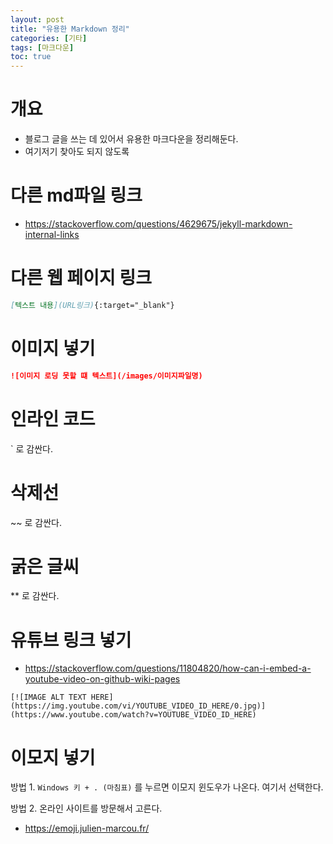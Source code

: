 ```yaml
---
layout: post
title: "유용한 Markdown 정리"
categories: [기타]
tags: [마크다운]
toc: true
---
```


# 개요
- 블로그 글을 쓰는 데 있어서 유용한 마크다운을 정리해둔다.
- 여기저기 찾아도 되지 않도록 

# 다른 md파일 링크 
- https://stackoverflow.com/questions/4629675/jekyll-markdown-internal-links

# 다른 웹 페이지 링크 
```md
[텍스트 내용](URL링크){:target="_blank"}
```

# 이미지 넣기 
```md
![이미지 로딩 못할 떄 텍스트](/images/이미지파일명)
```

# 인라인 코드 
` 로 감싼다. 

# 삭제선 
~~ 로 감싼다. 

# 굵은 글씨 
** 로 감싼다. 

# 유튜브 링크 넣기 
- https://stackoverflow.com/questions/11804820/how-can-i-embed-a-youtube-video-on-github-wiki-pages
```
[![IMAGE ALT TEXT HERE](https://img.youtube.com/vi/YOUTUBE_VIDEO_ID_HERE/0.jpg)](https://www.youtube.com/watch?v=YOUTUBE_VIDEO_ID_HERE)
```

# 이모지 넣기 
방법 1. `Windows 키 + . (마침표)` 를 누르면 이모지 윈도우가 나온다. 여기서 선택한다. 

방법 2. 온라인 사이트를 방문해서 고른다. 
- https://emoji.julien-marcou.fr/
